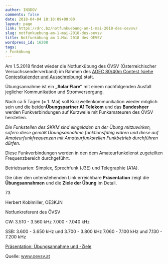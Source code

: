 ```yaml
---
author: IN3DOV
comments: false
date: 2018-04-04 18:10:09+00:00
layout: page
link: https://drc.bz/notfunkuebung-am-1-mai-2018-des-oevsv/
slug: notfunkuebung-am-1-mai-2018-des-oevsv
title: Notfunkübung am 1.Mai 2018 des OEVSV
wordpress_id: 16208
tags:
- Funkübung
---
```




Am 1.5.2018 findet wieder die Notfunkübung des ÖVSV (Österreichischer Versuchssenderverband) im Rahmen des [AOEC 80/40m Contest (siehe Contestkalender und Ausschreibung)](https://www.oevsv.at/export/shared/.content/.galleries/Downloads_Referate/HF-Referat-Downloads/Regeln_AOEC8040_2017.pdf) statt.

Übungsannahme ist ein **„Solar Flare“** mit einem nachfolgenden Ausfall jeglicher Kommunikation und Stromversorgung.

Nach ca 5 Tagen (= 1. Mai) soll Kurzwellenkommunikation wieder möglich sein und die beiden**Übungspartner A1 Telekom** und das **Bundesheer** werden Funkverbindungen auf Kurzwelle mit Funkamateuren des ÖVSV herstellen.

_Die Funkstellen des SKKM sind eingeladen an der Übung mitzuwirken, sofern diese gemäß Übungsannahme funktionsfähig wären und diese auf Amateurfunkfrequenzen mit Amateurfunkstellen Funkbetrieb durchführen dürfen._

Diese Funkverbindungen werden in den dem Amateurfunkdienst zugeteilten Frequenzbereich durchgeführt.

Betriebsarten: Simplex, Sprechfunk (J3E) und Telegraphie (A1A).

Die über den untenstehenden Link erreichbare **Präsentation** zeigt die **Übungsannahmen** und die **Ziele der Übung** im Detail.

73

Herbert Koblmiller, OE3KJN

Notfunkreferent des ÖVSV


























CW:
3.510 - 3.560 kHz
7.000 - 7.040 kHz

SSB:
3.600 - 3.650 kHz und 3.700 - 3.800 kHz
7.060 - 7.100 kHz und 7.130 - 7.200 kHz



















[Präsentation: Übungsannahme und -Ziele](https://www.oevsv.at/export/shared/.content/.galleries/event_downloads/Notfunkubung-1Mai-2018.pdf)



Quelle: www.oevsv.at
